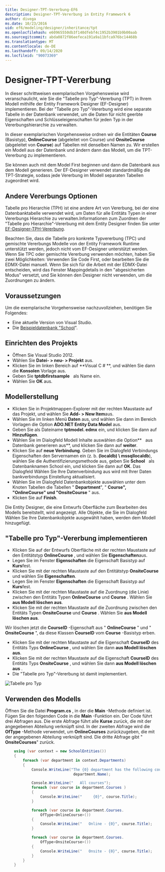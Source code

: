 ```yaml
---
title: Designer-TPT-Vererbung-EF6
description: Designer-TPT-Vererbung in Entity Framework 6
author: divega
ms.date: 10/23/2016
uid: ef6/modeling/designer/inheritance/tpt
ms.openlocfilehash: e60965550db3f140dfebf4c1952b3901b9b00aab
ms.sourcegitcommit: abda0872f86eefeca191a9a11bfca976bc14468b
ms.translationtype: MT
ms.contentlocale: de-DE
ms.lasthandoff: 09/14/2020
ms.locfileid: "90073369"
---
```

# <a name="designer-tpt-inheritance"></a>Designer-TPT-Vererbung
In dieser schrittweisen exemplarischen Vorgehensweise wird veranschaulicht, wie Sie die "Tabelle pro Typ"-Vererbung (TPT) in Ihrem Modell mithilfe der Entity Framework Designer (EF-Designer) implementieren. Bei der "Tabelle pro Typ"-Vererbung wird eine separate Tabelle in der Datenbank verwendet, um die Daten für nicht geerbte Eigenschaften und Schlüsseleigenschaften für jeden Typ in der Vererbungshierarchie zu verwalten.

In dieser exemplarischen Vorgehensweise ordnen wir die Entitäten **Course** (Basistyp), **OnlineCourse** (abgeleitet von Course) und **OnsiteCourse**   (abgeleitet von **Course**) auf Tabellen mit denselben Namen zu. Wir erstellen ein Modell aus der Datenbank und ändern dann das Modell, um die TPT-Vererbung zu implementieren.

Sie können auch mit dem Model First beginnen und dann die Datenbank aus dem Modell generieren. Der EF-Designer verwendet standardmäßig die TPT-Strategie, sodass jede Vererbung im Modell separaten Tabellen zugeordnet wird.

## <a name="other-inheritance-options"></a>Andere Vererbungs Optionen

Tabelle pro Hierarchie (TPH) ist eine andere Art von Vererbung, bei der eine Datenbanktabelle verwendet wird, um Daten für alle Entitäts Typen in einer Vererbungs Hierarchie zu verwalten.Informationen zum Zuordnen der "Tabelle pro Hierarchie"-Vererbung mit dem Entity Designer finden Sie unter [EF-Designer-TPH-Vererbung](xref:ef6/modeling/designer/inheritance/tph). 

Beachten Sie, dass die Tabelle pro konkrete Typvererbung (TPC) und gemischte Vererbungs Modelle von der Entity Framework Runtime unterstützt werden, jedoch nicht vom EF-Designer unterstützt werden. Wenn Sie TPC oder gemischte Vererbung verwenden möchten, haben Sie zwei Möglichkeiten: Verwenden Sie Code First, oder bearbeiten Sie die EDMX-Datei manuell. Wenn Sie sich für die Arbeit mit der EDMX-Datei entscheiden, wird das Fenster Mappingdetails in den "abgesicherten Modus" versetzt, und Sie können den Designer nicht verwenden, um die Zuordnungen zu ändern.

## <a name="prerequisites"></a>Voraussetzungen

Um die exemplarische Vorgehensweise nachzuvollziehen, benötigen Sie Folgendes:

- Eine aktuelle Version von Visual Studio.
- Die [Beispieldatenbank "School](xref:ef6/resources/school-database)".

## <a name="set-up-the-project"></a>Einrichten des Projekts

-   Öffnen Sie Visual Studio 2012.
-   Wählen Sie **Datei- &gt; neu- &gt; Projekt** aus.
-   Klicken Sie im linken Bereich auf **Visual C \# **, und wählen Sie dann die **Konsolen** Vorlage aus.
-   Geben Sie **tptdbfirstsample**   als Name ein.
-   Wählen Sie **OK** aus.

## <a name="create-a-model"></a>Modellerstellung

-   Klicken Sie in Projektmappen-Explorer mit der rechten Maustaste auf das Projekt, und wählen Sie **Add- &gt; New Item**aus.
-   Wählen Sie im linken Menü **Daten** aus, und wählen Sie dann im Bereich Vorlagen die Option **ADO.NET Entity Data Model** aus.
-   Geben Sie als Dateiname **tptmodel. edmx** ein, und klicken Sie dann auf **Hinzufügen**.
-   Wählen Sie im Dialogfeld Modell Inhalte auswählen die Option**   aus Datenbank generieren aus**, und klicken Sie dann auf **weiter**.
-   Klicken Sie auf **neue Verbindung**.
    Geben Sie im Dialogfeld Verbindungs Eigenschaften den Servernamen ein (z. b. **(localdb) \\ mssqllocaldb**), wählen Sie die Authentifizierungsmethode aus, geben Sie **School**   als Datenbanknamen School ein, und klicken Sie dann auf **OK**.
    Das Dialogfeld Wählen Sie Ihre Datenverbindung aus wird mit Ihrer Daten bankverbindungs Einstellung aktualisiert.
-   Wählen Sie im Dialogfeld Datenbankobjekte auswählen unter dem Knoten Tabellen die Tabellen " **Department**", " **Course", "OnlineCourse" und "OnsiteCourse** " aus.
-   Klicken Sie auf **Finish**.

Die Entity Designer, die eine Entwurfs Oberfläche zum Bearbeiten des Modells bereitstellt, wird angezeigt. Alle Objekte, die Sie im Dialogfeld Wählen Sie Ihre Datenbankobjekte ausgewählt haben, werden dem Modell hinzugefügt.

## <a name="implement-table-per-type-inheritance"></a>"Tabelle pro Typ"-Vererbung implementieren

-   Klicken Sie auf der Entwurfs Oberfläche mit der rechten Maustaste auf den Entitätstyp **OnlineCourse** , und wählen Sie **Eigenschaften**aus.
-   Legen Sie im Fenster **Eigenschaften** die Eigenschaft Basistyp auf **Kurs**fest.
-   Klicken Sie mit der rechten Maustaste auf den Entitätstyp **OnsiteCourse** und wählen Sie **Eigenschaften**.
-   Legen Sie im Fenster **Eigenschaften** die Eigenschaft Basistyp auf **Kurs**fest.
-   Klicken Sie mit der rechten Maustaste auf die Zuordnung (die Linie) zwischen den Entitäts Typen **OnlineCourse** und **Course** .
    Wählen Sie **aus Modell löschen aus**.
-   Klicken Sie mit der rechten Maustaste auf die Zuordnung zwischen den Entitäts Typen **OnsiteCourse** und **Course** .
    Wählen Sie **aus Modell löschen aus**.

Wir löschen jetzt die **CourseID** -Eigenschaft aus " **OnlineCourse** " und " **OnsiteCourse** ", da diese Klassen **CourseID** vom **Course** -Basistyp erben.

-   Klicken Sie mit der rechten Maustaste auf die Eigenschaft **CourseID** des Entitäts Typs **OnlineCourse** , und wählen Sie dann **aus Modell löschen aus**.
-   Klicken Sie mit der rechten Maustaste auf die Eigenschaft **CourseID** des Entitäts Typs **OnsiteCourse** , und wählen Sie dann **aus Modell löschen aus** .
-   Die "Tabelle pro Typ"-Vererbung ist damit implementiert.

![Tabelle pro Typ](~/ef6/media/tpt.png)

## <a name="use-the-model"></a>Verwenden des Modells

Öffnen Sie die Datei **Program.cs** , in der die **Main** -Methode definiert ist. Fügen Sie den folgenden Code in die **Main** -Funktion ein. Der Code führt drei Abfragen aus. Die erste Abfrage führt alle **Kurse** zurück, die mit der angegebenen Abteilung verknüpft sind. In der zweiten Abfrage wird die **OfType** -Methode verwendet, um **OnlineCourses** zurückzugeben, die mit der angegebenen Abteilung verknüpft sind. Die dritte Abfrage gibt " **OnsiteCourses**" zurück.

``` csharp
    using (var context = new SchoolEntities())
    {
        foreach (var department in context.Departments)
        {
            Console.WriteLine("The {0} department has the following courses:",
                               department.Name);

            Console.WriteLine("   All courses");
            foreach (var course in department.Courses )
            {
                Console.WriteLine("     {0}", course.Title);
            }

            foreach (var course in department.Courses.
                OfType<OnlineCourse>())
            {
                Console.WriteLine("   Online - {0}", course.Title);
            }

            foreach (var course in department.Courses.
                OfType<OnsiteCourse>())
            {
                Console.WriteLine("   Onsite - {0}", course.Title);
            }
        }
    }
```
